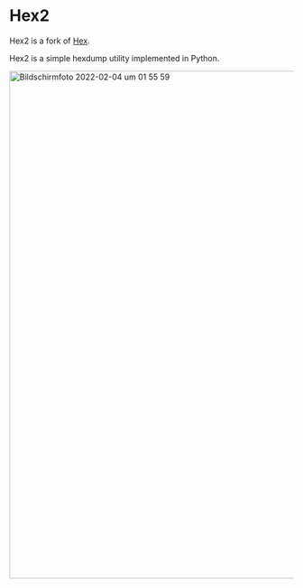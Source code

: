 
# Hex2

Hex2 is a fork of [Hex](https://github.com/dmulholl/hex).

Hex2 is a simple hexdump utility implemented in Python.

<img width="899" alt="Bildschirmfoto 2022-02-04 um 01 55 59" src="https://user-images.githubusercontent.com/26602940/152454551-102e938e-f554-4ed9-938b-b55dda5259aa.png">
